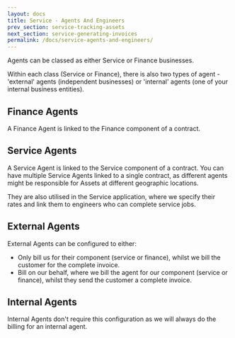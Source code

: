 ```yaml
---
layout: docs
title: Service - Agents And Engineers
prev_section: service-tracking-assets
next_section: service-generating-invoices
permalink: /docs/service-agents-and-engineers/
---
```


Agents can be classed as either Service or Finance businesses.

Within each class (Service or Finance), there is also two types of agent - 'external' agents (independent businesses) or 'internal' agents (one of your internal business entities).

## Finance Agents

A Finance Agent is linked to the Finance component of a contract.

## Service Agents

A Service Agent is linked to the Service component of a contract. You can have multiple Service Agents linked to a single contract, as different agents might be responsible for Assets at different geographic locations.

They are also utilised in the Service application, where we specify their rates and link them to engineers who can complete service jobs.

## External Agents

External Agents can be configured to either:

* Only bill us for their component (service or finance), whilst we bill the customer for the complete invoice.
* Bill on our behalf, where we bill the agent for our component (service or finance), whilst they send the customer a complete invoice.

## Internal Agents

Internal Agents don't require this configuration as we will always do the billing for an internal agent.
